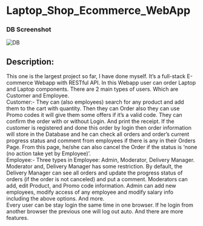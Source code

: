 # Laptop_Shop_Ecommerce_WebApp


### DB Screenshot
![DB](https://user-images.githubusercontent.com/29199730/122229935-feebf100-ceda-11eb-8a9c-05f0b56f1313.jpg)


## Description:
This one is the largest project so far, I have done myself. It’s a full-stack E-commerce Webapp with RESTful API. In this Webapp user can order Laptop and Laptop components. There are 2 main types of users. Which are Customer and Employee.  
Customer:- They can (also employees) search for any product and add them to the cart with quantity. Then they can Order also they can use Promo codes it will give them some offers if it’s a valid code. They can confirm the order with or without Login. And print the receipt. If the customer is registered and done this order by login then order information will store in the Database and he can check all orders and order’s current progress status and comment from employees if there is any in their Orders Page. From this page, he/she can also cancel the Order if the status is ‘none (no action take yet by Employee)’.  
Employee:- Three types in Employee: Admin, Moderator, Delivery Manager. Moderator and, Delivery Manager has some restriction. By default, the Delivery Manager can see all orders and update the progress status of orders (if the order is not canceled) and put a comment. Moderators can add, edit Product, and Promo code information. Admin can add new employees, modify access of any employee and modify salary info including the above options. And more.  
Every user can be stay login the same time in one browser. If he login from another browser the previous one will log out auto. And there are more features.  
